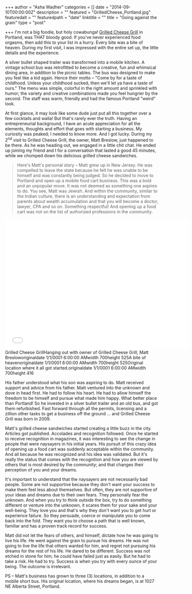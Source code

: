 +++
author = "Asha Wadher"
categories = []
date = "2014-09-10T00:00:00Z"
description = ""
featured = "GrilledCheese_Portland.jpg"
featuredalt = ""
featuredpath = "date"
linktitle = ""
title = "Going against the grain"
type = "post"

+++
I'm not a big foodie, but holy cowabunga! <a href="http://grilledcheesegrill.com/" target="_blank">Grilled Cheese Grill</a> in Portland, was THAT bloody good. If you've never experienced food orgasms, then add this to your list in a hurry. Every bite was a bite of heaven.<!--more--> During my first visit, I was impressed with the entire set up, the little details and the experience.

A silver bullet shaped trailer was transformed into a mobile kitchen. A vintage school bus was retrofitted to become a creative, fun and whimsical dining area, in addition to the picnic tables. The bus was designed to make you feel like a kid again. Hence their motto – "Come by for a taste of childhood. Unless your childhood sucked, then we'll let ya have a taste of ours." The menu was simple, colorful in the right amount and sprinkled with humor; the variety and creative combinations made you feel hungrier by the second. The staff was warm, friendly and had the famous Portland "weird" look.

At first glance, it may look like some dude just put all this together over a few cocktails and walla! But that's rarely ever the truth. Having an entrepreneurial background, I have an acute appreciation for all the elements, thoughts and effort that goes with starting a business. My curiosity was peaked; I needed to know more. And I got lucky. During my 2<sup>nd</sup> visit to Grilled Cheese Grill, the owner, Matt Breslow, just happened to be there. As he was heading out, we engaged in a little chit chat. He ended up joining my friend and I for a conversation that lasted a good 45 minutes, while we chomped down his delicious grilled cheese sandwiches.

> Here's Matt's personal story – Matt grew up in New Jersey. He was compelled to leave the state because he felt he was unable to be himself and was constantly being judged. So he decided to move to Portland and open up a mobile food cart business. This was a bold and an unpopular move. It was not deemed as something one aspires to do. You see, Matt was Jewish. And within the community, similar to the Indian culture, there is an understanding and expectation from parents about wealth accumulation and that you will become a doctor, lawyer, CPA and so on. Something respectful! And opening up a food cart was not on the list of authorized professions in the community.

<iframe width="600" height="430" src="//www.cincopa.com/media-platform/iframe.aspx?fid=AULAH8LacwU9" frameborder="0" allowfullscreen scrolling="no"></iframe><noscript><span>Grilled Cheese Grill</span><span>Hanging out with owner of Grilled Cheese Grill, Matt Breslow</span><span>originaldate</span><span> 1/1/0001 6:00:00 AM</span><span>width</span><span> 700</span><span>height</span><span> 525</span><span>A bite of heaven</span><span>originaldate</span><span> 1/1/0001 6:00:00 AM</span><span>width</span><span> 700</span><span>height</span><span> 525</span><span>Original location where it all got started.</span><span>originaldate</span><span> 1/1/0001 6:00:00 AM</span><span>width</span><span> 700</span><span>height</span><span> 416</span></noscript>


</noscript>His father understood what his son was aspiring to do. Matt received support and advice from his father. Matt ventured into the unknown and dove in head first. He had to follow his heart. He had to allow himself the freedom to be himself and pursue what made him happy. What better place than Portland! So he invested in a silver bullet trailer and an old bus, and got them refurbished. Fast forward through all the permits, licensing and a zillion other tasks to get a business off the ground  ...
 and Grilled Cheese Grill was born in 2009.

Matt's grilled cheese sandwiches started creating a little buzz in the city. Articles got published. Accolades and recognition followed. Once he started to receive recognition in magazines, it was interesting to see the change in people that were naysayers in his initial years. His pursuit of this crazy idea of opening up a food cart was suddenly acceptable within the community. And all because he was recognized and his idea was validated. But it's really the status that comes with the recognition and how you are viewed by others that is most desired by the community; and that changes their perception of you and your dreams.

It's important to understand that the naysayers are not necessarily bad people. Some are not supportive because they don't want your success to make them feel less about themselves. But often, they are not supportive of your ideas and dreams due to their own fears. They personally fear the unknown. And when you try to think outside the box, try to do something different or venture into the unknown, it scares them for your sake and your well-being. They love you and that's why they don't want you to get hurt or experience failure. So they persuade, coerce or manipulate you to come back into the fold. They want you to choose a path that is well known, familiar and has a proven track record for success.

Matt did not let the fears of others, and himself, dictate how he was going to live his life. He went against the grain to pursue his dreams. He was not going to live the life that others wanted for him, and regret not pursuing his dreams for the rest of his life. He dared to be different. Success was not etched in stone for him; he could have failed just as easily. But he had to take a risk. He had to try. Success is when you try with every ounce of your being. The outcome is irrelevant.



PS – Matt's business has grown to three (3) locations, in addition to a mobile short bus. His original location, where his dreams began, is at 1027 NE Alberta Street, Portland.
